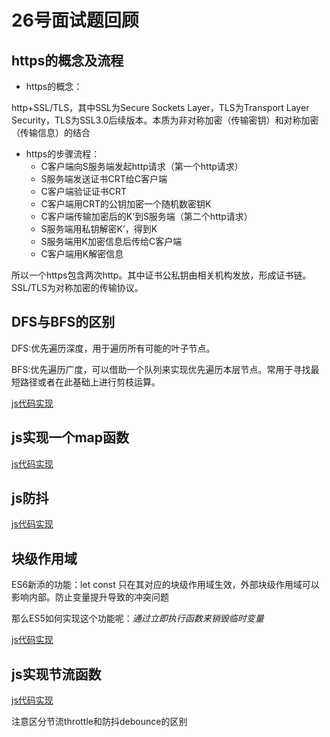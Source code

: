 # 26号面试题回顾

## https的概念及流程

- https的概念：

http+SSL/TLS，其中SSL为Secure Sockets Layer，TLS为Transport Layer Security，TLS为SSL3.0后续版本。本质为非对称加密（传输密钥）和对称加密（传输信息）的结合

- https的步骤流程：
  - C客户端向S服务端发起http请求（第一个http请求）
  - S服务端发送证书CRT给C客户端
  - C客户端验证证书CRT
  - C客户端用CRT的公钥加密一个随机数密钥K
  - C客户端传输加密后的K‘到S服务端（第二个http请求）
  - S服务端用私钥解密K’，得到K
  - S服务端用K加密信息后传给C客户端
  - C客户端用K解密信息
  
所以一个https包含两次http。其中证书公私钥由相关机构发放，形成证书链。SSL/TLS为对称加密的传输协议。

## DFS与BFS的区别

DFS:优先遍历深度，用于遍历所有可能的叶子节点。

BFS:优先遍历广度，可以借助一个队列来实现优先遍历本层节点。常用于寻找最短路径或者在此基础上进行剪枝运算。

[js代码实现](../code/1.js)

## js实现一个map函数

[js代码实现](../code/2.js)

## js防抖

[js代码实现](../code/3.js)

## 块级作用域

ES6新添的功能：let const 只在其对应的块级作用域生效，外部块级作用域可以影响内部。防止变量提升导致的冲突问题

那么ES5如何实现这个功能呢：*通过立即执行函数来销毁临时变量*

[js代码实现](../code/4.js)

## js实现节流函数

[js代码实现](../code/5.js)

注意区分节流throttle和防抖debounce的区别
